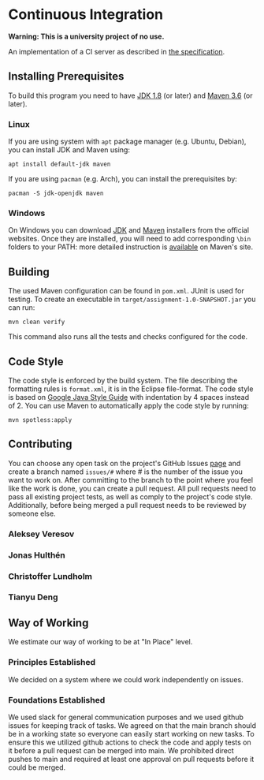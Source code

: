 # Continuous Integration

**Warning: This is a university project of no use.**

An implementation of a CI server as described in [the specification](https://canvas.kth.se/courses/37918/assignments/235346).


## Installing Prerequisites

To build this program you need to have [JDK 1.8](https://www.oracle.com/java/technologies/javase/javase-jdk8-downloads.html) (or later) and [Maven 3.6](https://maven.apache.org/download.cgi) (or later).

### Linux

If you are using system with `apt` package manager (e.g. Ubuntu, Debian), you can install JDK and Maven using:

```
apt install default-jdk maven
```

If you are using `pacman` (e.g. Arch), you can install the prerequisites by:

```
pacman -S jdk-openjdk maven
```

### Windows

On Windows you can download [JDK](https://www.oracle.com/java/technologies/downloads/#java8-windows) and [Maven](https://dlcdn.apache.org/maven/maven-3/3.8.7/binaries/apache-maven-3.8.7-bin.zip) installers from the official websites. Once they are installed, you will need to add corresponding `\bin` folders to your PATH: more detailed instruction is [available](https://maven.apache.org/install.html#windows-tips) on Maven's site.


## Building

The used Maven configuration can be found in `pom.xml`. JUnit is used for testing. To create an executable in `target/assignment-1.0-SNAPSHOT.jar` you can run:

```
mvn clean verify
```

This command also runs all the tests and checks configured for the code.


## Code Style

The code style is enforced by the build system. The file describing the formatting rules is `format.xml`, it is in the Eclipse file-format. The code style is based on [Google Java Style Guide](https://google.github.io/styleguide/javaguide.html) with indentation by 4 spaces instead of 2. You can use Maven to automatically apply the code style by running:

```
mvn spotless:apply
```


## Contributing

You can choose any open task on the project's GitHub Issues [page](https://github.com/DD2480-group14/Assignment-1/issues) and create a branch named `issues/#` where # is the number of the issue you want to work on. After committing to the branch to the point where you feel like the work is done, you can create a pull request. All pull requests need to pass all existing project tests, as well as comply to the project's code style. Additionally, before being merged a pull request needs to be reviewed by someone else.



### Aleksey Veresov

### Jonas Hulthén

### Christoffer Lundholm

### Tianyu Deng


## Way of Working

We estimate our way of working to be at "In Place" level.

### Principles Established

We decided on a system where we could work independently on issues.

### Foundations Established

We used slack for general communication purposes and we used github issues for keeping track of tasks. We agreed on that the main branch should be in a working state so everyone can easily start working on new tasks. To ensure this we utilized github actions to check the code and apply tests on it before a pull request can be merged into main. We prohibited direct pushes to main and required at least one approval on pull requests before it could be merged.


